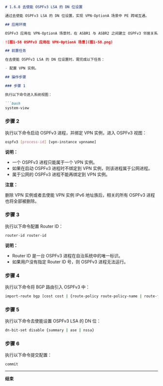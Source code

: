 ```markdown
# 1.6.8 去使能 OSPFv3 LSA 的 DN 位设置

通过去使能 OSPFv3 LSA 的 DN 位设置，实现 VPN-OptionA 场景中 PE 跨域互通。

## 应用环境

OSPFv3 应用在 VPN-OptionA 场景时，在 ASBR1 与 ASBR2 之间建立 OSPFv3 邻居关系。本端 ASBR1 设备引入 PE1 的 BGP 路由，生成 LSA，并发布到对端的 ASBR2 设备上，在 ASBR2 上生成 OSPFv3 路由。根据标准协议，由于 DN 位的抑制作用，导致对端 ASBR 设备无法使用从 ASBR1 设备发过来的 LSA 进行路由计算，从而无法生成 BGP 路由，导致流量丢失。通过控制设备上的 DN 位，去除 DN 位的抑制作用，可以解决以上问题。

![图1-58 OSPFv3 应用在 VPN-OptionA 场景](图1-58.png)

## 前置任务

在去使能 OSPFv3 LSA 的 DN 位设置时，需完成以下任务：

- 配置 VPN 实例。

## 操作步骤

### 步骤 1

执行以下命令进入系统视图：

```bash
system-view
```

### 步骤 2

执行以下命令启动 OSPFv3 进程，并绑定 VPN 实例，进入 OSPFv3 视图：

```bash
ospfv3 [process-id] [vpn-instance vpnname]
```

**说明：**

- 一个 OSPFv3 进程只能属于一个 VPN 实例。
- 如果在启动 OSPFv3 进程时不绑定到 VPN 实例，则该进程属于公网进程。
- 属于公网的 OSPFv3 进程不能再绑定到 VPN 实例。

**注意：**

删除 VPN 实例或者去使能 VPN 实例 IPv6 地址族后，相关的所有 OSPFv3 进程也将全部被删除。

### 步骤 3

执行以下命令配置 Router ID：

```bash
router-id router-id
```

**说明：**

- Router ID 是一台 OSPFv3 进程在自治系统中的唯一标识。
- 如果用户没有指定 Router ID 号，则 OSPFv3 进程无法运行。

### 步骤 4

执行以下命令将 BGP 路由引入 OSPFv3 中：

```bash
import-route bgp [cost cost | {route-policy route-policy-name | route-filter route-filter-name} | tag tag | type type] *
```

### 步骤 5

执行以下命令去使能设置 OSPFv3 LSA 的 DN 位：

```bash
dn-bit-set disable {summary | ase | nssa}
```

### 步骤 6

执行以下命令提交配置：

```bash
commit
```

---

**结束**
```